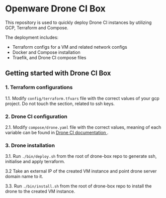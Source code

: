 # Openware Drone CI Box

This repository is used to quickly deploy Drone CI instances by utilizing GCP, Terraform and Compose.

The deployment includes:
  * Terraform configs for a VM and related network configs
  * Docker and Compose installation
  * Traefik, and Drone CI compose files

## Getting started with Drone CI Box


### 1. Terraform configurations


1.1. Modify `config/terraform.tfvars` file with the correct values of your gcp project. Do not touch the section, related to ssh keys.

### 2. Drone CI configuration


2.1. Modify `compose/drone.yaml` file with the correct values, meaning of each variable can be found in [Drone CI documentation ](https://docs.drone.io/).


### 3. Drone installation

3.1. Run `./bin/deploy.sh` from the root of drone-box repo to generate ssh, initialise and apply terraform.

3.2 Take an external IP of the created VM instance and point drone server domain name to it.

3.3. Run `./bin/install.sh` from the root of drone-box repo to install the drone to the created VM instance.
